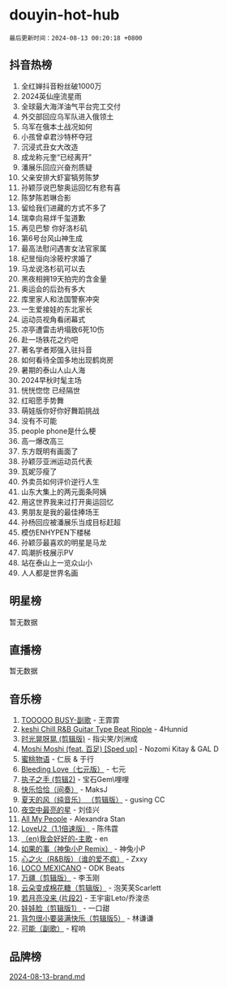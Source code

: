 # douyin-hot-hub

`最后更新时间：2024-08-13 00:20:18 +0800`

## 抖音热榜

1. 全红婵抖音粉丝破1000万
1. 2024英仙座流星雨
1. 全球最大海洋油气平台完工交付
1. 外交部回应乌军队进入俄领土
1. 乌军在俄本土战况如何
1. 小孩曾卓君沙特杯夺冠
1. 沉浸式丑女大改造
1. 成龙称元奎“已经离开”
1. 潘展乐回应兴奋剂质疑
1. 父亲安排大虾宴犒劳陈梦
1. 孙颖莎说巴黎奥运回忆有悲有喜
1. 陈梦陈若琳合影
1. 留给我们进藏的方式不多了
1. 瑞幸向易烊千玺道歉
1. 再见巴黎 你好洛杉矶
1. 第6号台风山神生成
1. 最高法慰问遇害女法官家属
1. 纪昱恒向涂筱柠求婚了
1. 马龙说洛杉矶可以去
1. 黑夜相拥19天拍完的含金量
1. 奥运会的后劲有多大
1. 库里家人和法国警察冲突
1. 一生爱接娃的东北家长
1. 运动员视角看闭幕式
1. 凉亭遭雷击坍塌致6死10伤
1. 赴一场铁花之约吧
1. 著名学者郑强入驻抖音
1. 如何看待全国多地出现鹤岗房
1. 暑期的泰山人山人海
1. 2024早秋时髦主场
1. 恍恍惚惚 已经隔世
1. 红昭愿手势舞
1. 萌娃版你好你好舞蹈挑战
1. 没有不可能
1. people phone是什么梗
1. 高一爆改高三
1. 东方既明有画面了
1. 孙颖莎亚洲运动员代表
1. 瓦妮莎瘦了
1. 外卖员如何评价逆行人生
1. 山东大集上的两元面条阿姨
1. 用这世界我来过打开奥运回忆
1. 男朋友是我的最佳捧场王
1. 孙杨回应被潘展乐当成目标赶超
1. 模仿ENHYPEN下楼梯
1. 孙颖莎最喜欢的明星是马龙
1. 鸣潮折枝展示PV
1. 站在泰山上一览众山小
1. 人人都是世界名画

## 明星榜

暂无数据

## 直播榜

暂无数据

## 音乐榜

1. [TOOOOO BUSY-副歌](https://sf3-cdn-tos.douyinstatic.com/obj/tos-cn-ve-2774/o0fmjGZetNDjSM5EimFs2QlzBg30YgByJMRQrC) - 王霏霏
1. [keshi Chill R&B Guitar Type Beat Ripple](https://sf3-cdn-tos.douyinstatic.com/obj/tos-cn-ve-2774/okQIfmitAB3HpgZQo0YCEFEACcDhQngn0fkFIC) - 4Hunnid
1. [时光晃呀晃 (剪辑版)](https://sf5-hl-cdn-tos.douyinstatic.com/obj/tos-cn-ve-2774/o8ACeQem3gwI1x3GIYGAfKG0LJebKFRJDwRwyW) - 指尖笑/刘洲成
1. [Moshi Moshi (feat. 百足) [Sped up]](https://sf3-cdn-tos.douyinstatic.com/obj/tos-cn-ve-2774/ocCPFQcXJLeroaIdQLIGAoeeYM3OAUYGDguHXz) - Nozomi Kitay & GAL D
1. [蜜桃物语](https://sf5-hl-cdn-tos.douyinstatic.com/obj/tos-cn-ve-2774/oIhOSCZtIACtYU4XQkngiW9kCBfVD1Fz9IYeqL) - 仁辰 & 于行
1. [Bleeding Love（七元版）](https://sf5-hl-cdn-tos.douyinstatic.com/obj/tos-cn-ve-2774/oEgC9eZFHQ1MfSRnrfkzFp8AayDWqAQMABBgUs) - 七元
1. [执子之手 (剪辑2)](https://sf3-cdn-tos.douyinstatic.com/obj/tos-cn-ve-2774/oUoZLQjCc31XzqsBnBQUNgeKtYPBcgbFDwtfcu) - 宝石Gem\哩哩
1. [快乐恰恰（间奏）](https://sf3-cdn-tos.douyinstatic.com/obj/tos-cn-ve-2774/oMesum3HvWQXJxuMFeVYzf54o2QzH5aEBPOCAn) - MaksJ
1. [夏天的风（纯音乐） （剪辑版）](https://sf3-cdn-tos.douyinstatic.com/obj/tos-cn-ve-2774/oUzLjBZZFQAoNRmGokEeD5zfQCObp6UeFAnTa6) - gusing CC
1. [夜空中最亮的星](https://sf5-hl-cdn-tos.douyinstatic.com/obj/tos-cn-ve-2774/o4IfgGwqqnFeXEMGaS8JBzJAdayAaCeoxqbjCD) - 刘佳兴
1. [All My People](https://sf5-hl-cdn-tos.douyinstatic.com/obj/tos-cn-ve-2774/c7773e6b7c3f4bd9b26cd85b0cfa4eff) - Alexandra Stan
1. [LoveU2（1.1倍速版）](https://sf3-cdn-tos.douyinstatic.com/obj/tos-cn-ve-2774/oQMeDffLaEmgMwgCOEMAFCI6INzoFPgWdD0rsa) - 陈伟霆
1. [（en)我会好好的-主歌](https://sf3-cdn-tos.douyinstatic.com/obj/tos-cn-ve-2774/oUrYpIdrvCbA8m8yAZjbMWjUkL6tiinWMkBTs) - en
1. [如果的事（神兔小P Remix）](https://sf3-cdn-tos.douyinstatic.com/obj/tos-cn-ve-2774/okHtAffz3g4ZB0BMQn9iC9BC6AciI3xCmgQTqt) - 神兔小P
1. [心之火（R&B版）（谁的爱不疯）](https://sf5-hl-cdn-tos.douyinstatic.com/obj/tos-cn-ve-2774/okemkEDaIBBE3OosftCgMxlFkLQZRw37t36ZQv) - Zxxy
1. [LOCO MEXICANO](https://sf5-hl-cdn-tos.douyinstatic.com/obj/tos-cn-ve-2774/owxVoxJorA4ILBfsMAjU6t7O1xW9w0tS7EYzh6) - ODK Beats
1. [万疆（剪辑版）](https://sf5-hl-cdn-tos.douyinstatic.com/obj/tos-cn-ve-2774/ooG7oVgFlDTelKCjCsTTobQvbdtj1BBQXnfZd8) - 李玉刚
1. [云朵变成棉花糖（剪辑版）](https://sf3-cdn-tos.douyinstatic.com/obj/tos-cn-ve-2774/o8LC84GQLALFfXeyJmh8KE61byVQYMMeAZLfEI) - 泡芙芙Scarlett
1. [若月亮没来 (片段2)](https://sf5-hl-cdn-tos.douyinstatic.com/obj/tos-cn-ve-2774/ocQavLLjkCOeDxGyYeIMGgNAIwJ0QXE1Ve3Fzv) - 王宇宙Leto/乔浚丞
1. [娃娃脸（剪辑版1）](https://sf5-hl-cdn-tos.douyinstatic.com/obj/tos-cn-ve-2774/oIimSCgQoNUePTAZ1Ba7TeADY4KetGYsVFeaaB) - 一口甜
1. [背包很小要装满快乐（剪辑版5）](https://sf3-cdn-tos.douyinstatic.com/obj/tos-cn-ve-2774/oUqSJIiBjw2pxsBAiQRmkbZGJrlGCMBPpIW90) - 林谦谦
1. [可能（副歌）](https://sf5-hl-cdn-tos.douyinstatic.com/obj/tos-cn-ve-2774/cde1731888894259b333569393c2fb51) - 程响

## 品牌榜

[2024-08-13-brand.md](2024-08-13-brand.md)
